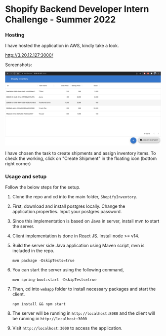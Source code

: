 # Shopify Backend Developer Intern Challenge - Summer 2022

### Hosting 
I have hosted the application in AWS, kindly take a look. 

   http://3.20.12.127:3000/

Screenshots:

![Inventory CRUD](images/1.jpg)

I have chosen the task to create shipments and assign inventory items. To check the working, click on "Create Shipment" in the floating icon (bottom right corner)

### Usage and setup

Follow the below steps for the setup. 

1. Clone the repo and cd into the main folder, `ShopifyInventory`. 
2. First, download and install postgres locally. Change the application.properties. Input your postgres password. 
3. Since this implementation is based on Java in server, install mvn to start the server. 
4. Client implementation is done in React JS. Install node >= v14.
5. Build the server side Java application using Maven script, mvn is included in the repo. 

   ```mvn package -DskipTests=true```

6. You can start the server using the following command,
    
    ```mvn spring-boot:start -DskipTests=true ```
7. Then, cd into `webapp` folder to install necessary packages and start the client.
    
    ```npm install && npm start```
8. The server will be running in ```http://localhost:8080``` and the client will be running in ```http://localhost:3000```
9. Visit ```http://localhost:3000``` to access the application.  



